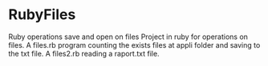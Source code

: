 # RubyFiles
Ruby operations save and open on files 
Project in ruby for operations on files. A files.rb program counting the exists files at appli folder and saving to the txt file. A files2.rb reading a raport.txt file.
